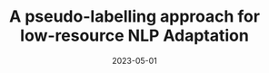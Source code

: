 ---
layout: talks
date: 2023-05-01
title: A pseudo-labelling approach for low-resource NLP Adaptation
loc: Trustworthy Machine Learning, UIUC
slides: pseudo_labelling.pdf
---